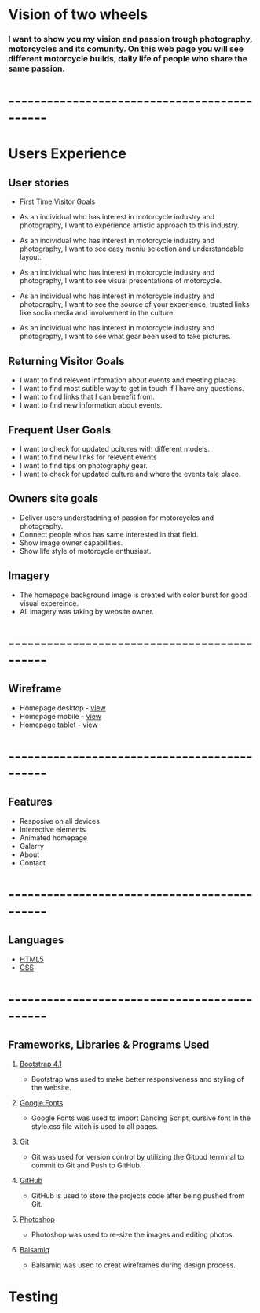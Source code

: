 # Vision of two wheels

 ### I want to show you my vision and passion trough photography, motorcycles and its comunity. On this web page you will see different motorcycle builds, daily life of people who share the same passion.

 # --------------------------------------------

 
 # Users Experience


## User stories 

* First Time Visitor Goals
        
* As an individual who has interest in motorcycle industry and photography, I want to experience artistic approach to this industry.
* As an individual who has interest in motorcycle industry and photography, I want to see easy meniu selection and understandable layout.
* As an individual who has interest in motorcycle industry and photography, I want to see visual presentations of motorcycle.
* As an individual who has interest in motorcycle industry and photography, I want to see the source of your experience, trusted links like soclia media and involvement in the culture.
* As an individual who has interest in motorcycle industry and photography, I want to see what gear been used to take pictures. 

## Returning Visitor Goals

* I want to find relevent infomation about events and meeting places.
* I want to find most sutible way to get in touch if I have any questions.
* I want to find links that I can benefit from.
* I want to find new information about events. 
    

## Frequent User Goals 

* I want to check for updated pcitures with different models.
* I want to find new links for relevent events
* I want to find tips on photography gear.
* I want to check for updated culture and where the events tale place. 

## Owners site goals

* Deliver users understadning of passion for motorcycles and photography.
* Connect people whos has same interested in that field.
* Show image owner capabilities.
* Show life style of motorcycle enthusiast.






## Imagery

* The homepage background image is created with color burst for good visual expereince.
* All imagery was taking by website owner.


        
 
 
 # --------------------------------------------
 
 ## Wireframe
* Homepage desktop - [view](wireframe/desktop/homepage.png)
* Homepage mobile - [view](wireframe/mobile/homepage.png)
* Homepage tablet - [view](wireframe/tablet/homepage.png)

# --------------------------------------------

 ## Features
   * Resposive on all devices
   * Interective elements
   * Animated homepage
   * Galerry
   * About
   * Contact

# --------------------------------------------  

 ## Languages

  * [HTML5](https://en.wikipedia.org/wiki/HTML5)
  * [CSS](https://en.wikipedia.org/wiki/CSS)
 
# --------------------------------------------

## Frameworks, Libraries & Programs Used

1. [Bootstrap 4.1](https://getbootstrap.com/docs/4.1/getting-started/introduction/)
   * Bootstrap was used to make better responsiveness and styling of the website.

2. [Google Fonts](https://fonts.google.com/)
    * Google Fonts was used to import Dancing Script, cursive font in the style.css file witch is used to all pages.

3. [Git](https://git-scm.com/)
    * Git was used for version control by utilizing the Gitpod terminal to commit to Git and Push to GitHub.

4. [GitHub](https://github.com/)
    * GitHub is used to store the projects code after being pushed from Git.

5. [Photoshop](https://www.adobe.com/ie/products/photoshop.html)
    * Photoshop was used to re-size the images and editing photos.

6. [Balsamiq](https://balsamiq.com/)
    * Balsamiq was used to creat wireframes during design process.
    

# Testing 




